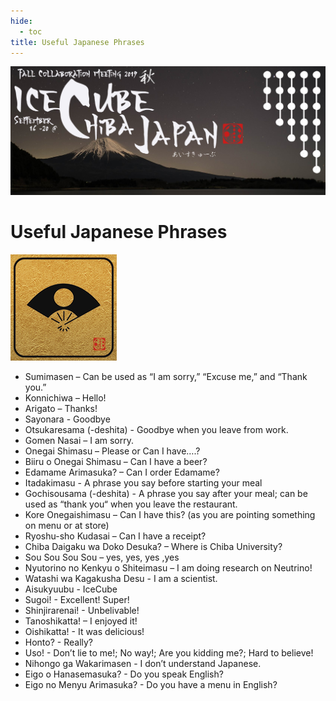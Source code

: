 ```yaml
---
hide:
  - toc
title: Useful Japanese Phrases
---
```


![2019 Fall Collaboration Meeting](titleNoren2C_new.jpg)


# Useful Japanese Phrases

![ ](words.jpg)


- Sumimasen – Can be used as “I am sorry,” “Excuse me,” and “Thank you.”
- Konnichiwa – Hello!
- Arigato – Thanks!
- Sayonara - Goodbye
- Otsukaresama (-deshita) - Goodbye when you leave from work.
- Gomen Nasai – I am sorry.
- Onegai Shimasu – Please or Can I have….?
- Biiru o Onegai Shimasu – Can I have a beer?
- Edamame Arimasuka? – Can I order Edamame?
- Itadakimasu - A phrase you say before starting your meal
- Gochisousama (-deshita) - A phrase you say after your meal; can be used as “thank you“ when you leave the restaurant.
- Kore Onegaishimasu – Can I have this? (as you are pointing something on menu or at store)
- Ryoshu-sho Kudasai – Can I have a receipt?
- Chiba Daigaku wa Doko Desuka? – Where is Chiba University?
- Sou Sou Sou Sou – yes, yes, yes ,yes
- Nyutorino no Kenkyu o Shiteimasu – I am doing research on Neutrino!
- Watashi wa Kagakusha Desu - I am a scientist.
- Aisukyuubu - IceCube
- Sugoi! - Excellent! Super!
- Shinjirarenai! - Unbelivable!
- Tanoshikatta! – I enjoyed it!
- Oishikatta! - It was delicious!
- Honto? - Really?
- Uso! - Don’t lie to me!; No way!; Are you kidding me?; Hard to believe!
- Nihongo ga Wakarimasen - I don’t understand Japanese.
- Eigo o Hanasemasuka? - Do you speak English?
- Eigo no Menyu Arimasuka?  - Do you have a menu in English?
